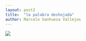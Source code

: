 ```yaml
---
layout: post2
title:  "la palabra deshojada"
author: Marcelo Sanhueza Vallejos
---
```




<img src="/pruebablog/archivos/la_palabra_deshojada_marcelo_sanhueza_vallejos" />
